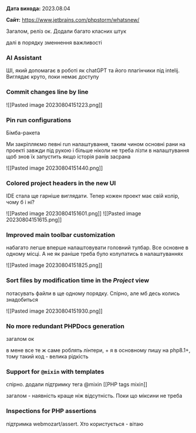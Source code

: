 **Дата вихода:** 2023.08.04

**Сайт:** https://www.jetbrains.com/phpstorm/whatsnew/

Загалом, реліз ок. Додали багато класних штук

далі в порядку зменнення важливості

### AI Assistant

ШІ, який допомагає в роботі як chatGPT та його плагінчики під intelij. Виглядає круто, поки немає доступу


### Commit changes line by line

![[Pasted image 20230804151223.png]]


### Pin run configurations

Бімба-ракета

Ми закріпляємо певні run налаштування, таким чином основні рани на проекті завжди під рукою і більше ніколи не треба лізти в налаштування щоб знов їх запустить якщо історія ранів засрана

![[Pasted image 20230804151440.png]]

### Colored project headers in the new UI

IDE стала ще гарніше виглядати. Тепер кожен проект має свій колір, чому б і ні?

![[Pasted image 20230804151601.png]]
![[Pasted image 20230804151615.png]]

### Improved main toolbar customization

набагато легше вперше налаштовувати головний тулбар. Все основне в одному місці. А не як раніше треба було колупатись в налаштуваннях

![[Pasted image 20230804151825.png]]


### Sort files by modification time in the _Project_ view

потасувать файли в ще одному порядку. Спірно, але мб десь колись знадобиться

![[Pasted image 20230804151930.png]]

### No more redundant PHPDocs generation

загалом ок

в мене все те ж саме роблять лінтери, + я в основному пишу на php8.1+, тому такий код - велика рідкість

### Support for `@mixin` with templates

спірно. додали підтримку тега @mixin [[PHP tags mixin]]

загалом - наявність краще ніж відсутність. Поки що міксини не треба

### Inspections for PHP assertions

підтримка webmozart/assert. Хто користується - вітаю








